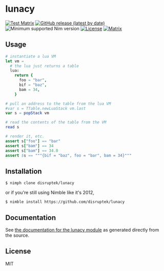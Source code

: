 # lunacy

[![Test Matrix](https://github.com/disruptek/lunacy/workflows/CI/badge.svg)](https://github.com/disruptek/lunacy/actions?query=workflow%3ACI)
[![GitHub release (latest by date)](https://img.shields.io/github/v/release/disruptek/lunacy?style=flat)](https://github.com/disruptek/lunacy/releases/latest)
![Minimum supported Nim version](https://img.shields.io/badge/nim-1.5.1%2B-informational?style=flat&logo=nim)
[![License](https://img.shields.io/github/license/disruptek/lunacy?style=flat)](#license)
[![Matrix](https://img.shields.io/badge/chat-on%20matrix-brightgreen)](https://matrix.to/#/#disruptek:matrix.org)

## Usage

```nim
# instantiate a lua VM
let vm =
  # the lua just returns a table
  lua:
    return {
      foo = "bar",
      bif = "baz",
      bam = 34,
    }

# pull an address to the table from the lua VM
#var s = TTable.newLuaStack vm.last
var s = popStack vm

# read the contents of the table from the VM
read s

# render it, etc.
assert s["foo"] == "bar"
assert s["bam"] == 34
assert s["bam"] == 34.0
assert $s == """{bif = "baz", foo = "bar", bam = 34}"""
```

## Installation

```
$ nimph clone disruptek/lunacy
```
or if you're still using Nimble like it's 2012,
```
$ nimble install https://github.com/disruptek/lunacy
```

## Documentation
See [the documentation for the lunacy module](https://disruptek.github.io/lunacy/lunacy.html) as generated directly from the source.

## License
MIT
